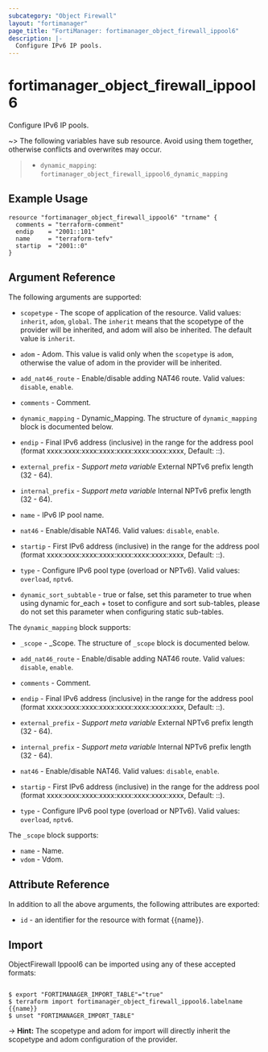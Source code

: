 ```yaml
---
subcategory: "Object Firewall"
layout: "fortimanager"
page_title: "FortiManager: fortimanager_object_firewall_ippool6"
description: |-
  Configure IPv6 IP pools.
---
```


# fortimanager_object_firewall_ippool6
Configure IPv6 IP pools.

~> The following variables have sub resource. Avoid using them together, otherwise conflicts and overwrites may occur.
>- `dynamic_mapping`: `fortimanager_object_firewall_ippool6_dynamic_mapping`



## Example Usage

```hcl
resource "fortimanager_object_firewall_ippool6" "trname" {
  comments = "terraform-comment"
  endip    = "2001::101"
  name     = "terraform-tefv"
  startip  = "2001::0"
}
```

## Argument Reference


The following arguments are supported:

* `scopetype` - The scope of application of the resource. Valid values: `inherit`, `adom`, `global`. The `inherit` means that the scopetype of the provider will be inherited, and adom will also be inherited. The default value is `inherit`.
* `adom` - Adom. This value is valid only when the `scopetype` is `adom`, otherwise the value of adom in the provider will be inherited.

* `add_nat46_route` - Enable/disable adding NAT46 route. Valid values: `disable`, `enable`.

* `comments` - Comment.
* `dynamic_mapping` - Dynamic_Mapping. The structure of `dynamic_mapping` block is documented below.
* `endip` - Final IPv6 address (inclusive) in the range for the address pool (format xxxx:xxxx:xxxx:xxxx:xxxx:xxxx:xxxx:xxxx, Default: ::).
* `external_prefix` - <i>Support meta variable</i> External NPTv6 prefix length (32 - 64).
* `internal_prefix` - <i>Support meta variable</i> Internal NPTv6 prefix length (32 - 64).
* `name` - IPv6 IP pool name.
* `nat46` - Enable/disable NAT46. Valid values: `disable`, `enable`.

* `startip` - First IPv6 address (inclusive) in the range for the address pool (format xxxx:xxxx:xxxx:xxxx:xxxx:xxxx:xxxx:xxxx, Default: ::).
* `type` - Configure IPv6 pool type (overload or NPTv6). Valid values: `overload`, `nptv6`.

* `dynamic_sort_subtable` - true or false, set this parameter to true when using dynamic for_each + toset to configure and sort sub-tables, please do not set this parameter when configuring static sub-tables.

The `dynamic_mapping` block supports:

* `_scope` - _Scope. The structure of `_scope` block is documented below.
* `add_nat46_route` - Enable/disable adding NAT46 route. Valid values: `disable`, `enable`.

* `comments` - Comment.
* `endip` - Final IPv6 address (inclusive) in the range for the address pool (format xxxx:xxxx:xxxx:xxxx:xxxx:xxxx:xxxx:xxxx, Default: ::).
* `external_prefix` - <i>Support meta variable</i> External NPTv6 prefix length (32 - 64).
* `internal_prefix` - <i>Support meta variable</i> Internal NPTv6 prefix length (32 - 64).
* `nat46` - Enable/disable NAT46. Valid values: `disable`, `enable`.

* `startip` - First IPv6 address (inclusive) in the range for the address pool (format xxxx:xxxx:xxxx:xxxx:xxxx:xxxx:xxxx:xxxx, Default: ::).
* `type` - Configure IPv6 pool type (overload or NPTv6). Valid values: `overload`, `nptv6`.


The `_scope` block supports:

* `name` - Name.
* `vdom` - Vdom.


## Attribute Reference

In addition to all the above arguments, the following attributes are exported:
* `id` - an identifier for the resource with format {{name}}.

## Import

ObjectFirewall Ippool6 can be imported using any of these accepted formats:
```

$ export "FORTIMANAGER_IMPORT_TABLE"="true"
$ terraform import fortimanager_object_firewall_ippool6.labelname {{name}}
$ unset "FORTIMANAGER_IMPORT_TABLE"
```
-> **Hint:** The scopetype and adom for import will directly inherit the scopetype and adom configuration of the provider.
